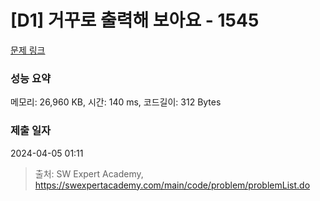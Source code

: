 # [D1] 거꾸로 출력해 보아요 - 1545 

[문제 링크](https://swexpertacademy.com/main/code/problem/problemDetail.do?contestProbId=AV2gbY0qAAQBBAS0) 

### 성능 요약

메모리: 26,960 KB, 시간: 140 ms, 코드길이: 312 Bytes

### 제출 일자

2024-04-05 01:11



> 출처: SW Expert Academy, https://swexpertacademy.com/main/code/problem/problemList.do